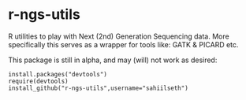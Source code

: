 r-ngs-utils
===========

R utilities to play with Next (2nd) Generation Sequencing data. More specifically this serves as a wrapper for tools like: GATK &amp; PICARD etc.


This package is still in alpha, and may (will) not work as desired:

    install.packages("devtools")
	require(devtools)
    install_github("r-ngs-utils",username="sahiilseth")
